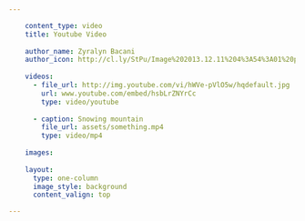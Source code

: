 ```yaml
---

    content_type: video
    title: Youtube Video
    
    author_name: Zyralyn Bacani
    author_icon: http://cl.ly/StPu/Image%202013.12.11%204%3A54%3A01%20pm.png
    
    videos: 
      - file_url: http://img.youtube.com/vi/hWVe-pVlO5w/hqdefault.jpg
        url: www.youtube.com/embed/hsbLrZNYrCc
        type: video/youtube
        
      - caption: Snowing mountain
        file_url: assets/something.mp4
        type: video/mp4
    
    images:
      
    layout:
      type: one-column
      image_style: background
      content_valign: top

---
```

